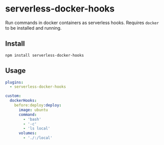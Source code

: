 # serverless-docker-hooks

Run commands in docker containers as serverless hooks.
Requires `docker` to be installed and running.

## Install
```
npm install serverless-docker-hooks
```

## Usage
```yml
plugins:
  - serverless-docker-hooks

custom:
  dockerHooks:
    before:deploy:deploy:
      image: ubuntu
      command:
        - 'bash' 
        - '-c'
        - 'ls local'
      volumes:
        - './:/local'
```